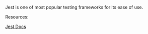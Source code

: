 Jest is one of most popular testing frameworks for its ease of use.

Resources:

[Jest Docs](https://jestjs.io/)
